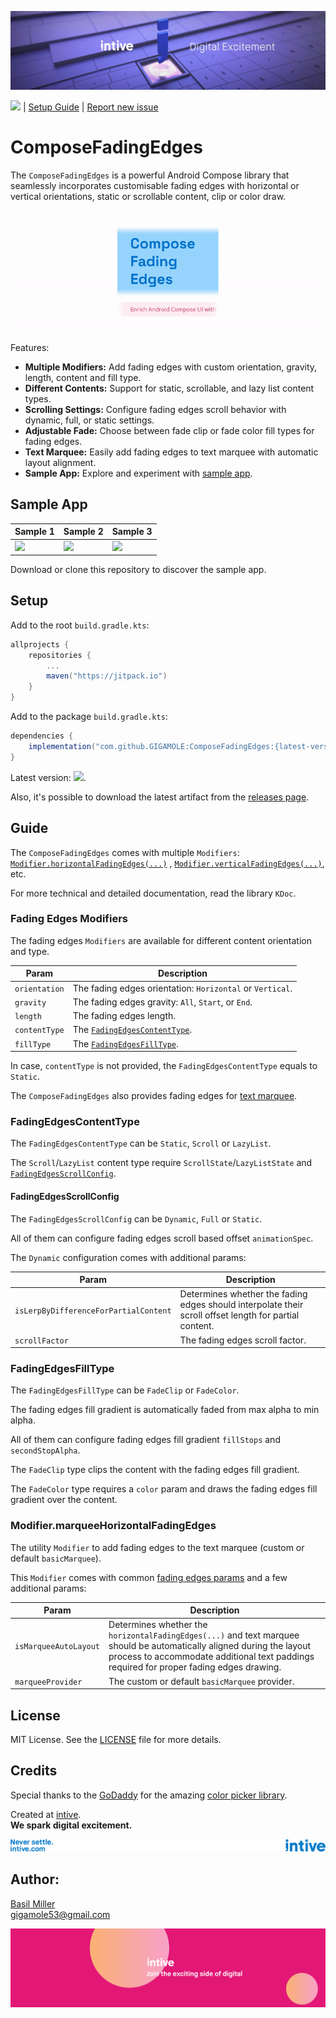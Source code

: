 [![](/media/header.png)](https://intive.com/)

![](https://jitpack.io/v/GIGAMOLE/ComposeFadingEdges.svg?style=flat-square) | [Setup Guide](#setup)
| [Report new issue](https://github.com/GIGAMOLE/ComposeFadingEdges/issues/new)

# ComposeFadingEdges

The `ComposeFadingEdges` is a powerful Android Compose library that seamlessly incorporates customisable fading edges with horizontal or vertical orientations, static or scrollable content, clip or color draw.

![](/media/demo.gif)

Features:

- **Multiple Modifiers:** Add fading edges with custom orientation, gravity, length, content and fill type.
- **Different Contents:** Support for static, scrollable, and lazy list content types.
- **Scrolling Settings:** Configure fading edges scroll behavior with dynamic, full, or static settings.
- **Adjustable Fade:** Choose between fade clip or fade color fill types for fading edges.
- **Text Marquee:** Easily add fading edges to text marquee with automatic layout alignment.
- **Sample App:** Explore and experiment with [sample app](#sample-app).

## Sample App

| Sample 1 | Sample 2 | Sample 3 |
|-|-|-|
| <img src="/media/sample-1.gif" width="248"/> | <img src="/media/sample-2.gif" width="248"/> | <img src="/media/sample-3.gif" width="248"/> |

Download or clone this repository to discover the sample app.

## Setup

Add to the root `build.gradle.kts`:

``` groovy
allprojects {
    repositories {
        ...
        maven("https://jitpack.io")
    }
}
```

Add to the package `build.gradle.kts`:

``` groovy
dependencies {
    implementation("com.github.GIGAMOLE:ComposeFadingEdges:{latest-version}")
}
```

Latest version: ![](https://jitpack.io/v/GIGAMOLE/ComposeFadingEdges.svg?style=flat-square).

Also, it's possible to download the latest artifact from the [releases page](https://github.com/GIGAMOLE/ComposeFadingEdges/releases).

## Guide

The `ComposeFadingEdges` comes with multiple `Modifiers`: [`Modifier.horizontalFadingEdges(...)`](#Fading-Edges-Modifiers)
, [`Modifier.verticalFadingEdges(...)`](#Fading-Edges-Modifiers), etc.

For more technical and detailed documentation, read the library `KDoc`.

### Fading Edges Modifiers

The fading edges `Modifiers` are available for different content orientation and type.

|Param|Description|
|-|-|
|`orientation`|The fading edges orientation: `Horizontal` or `Vertical`.|
|`gravity`|The fading edges gravity: `All`, `Start`, or `End`.|
|`length`|The fading edges length.|
|`contentType`|The [`FadingEdgesContentType`](#FadingEdgesContentType).|
|`fillType`|The [`FadingEdgesFillType`](#FadingEdgesFillType).|

In case, `contentType` is not provided, the `FadingEdgesContentType` equals to `Static`.

The `ComposeFadingEdges` also provides fading edges for [text marquee](#modifiermarqueehorizontalfadingedges).

### FadingEdgesContentType

The `FadingEdgesContentType` can be `Static`, `Scroll` or `LazyList`.

The `Scroll`/`LazyList` content type require `ScrollState`/`LazyListState` and [`FadingEdgesScrollConfig`](#FadingEdgesScrollConfig).

#### FadingEdgesScrollConfig

The `FadingEdgesScrollConfig` can be `Dynamic`, `Full` or `Static`.

All of them can configure fading edges scroll based offset `animationSpec`.

The `Dynamic` configuration comes with additional params:

|Param|Description|
|-|-|
|`isLerpByDifferenceForPartialContent`|Determines whether the fading edges should interpolate their scroll offset length for partial content.|
|`scrollFactor`|The fading edges scroll factor.|

### FadingEdgesFillType

The `FadingEdgesFillType` can be `FadeClip` or `FadeColor`.

The fading edges fill gradient is automatically faded from max alpha to min alpha.

All of them can configure fading edges fill gradient `fillStops` and `secondStopAlpha`.

The `FadeClip` type clips the content with the fading edges fill gradient.

The `FadeColor` type requires a `color` param and draws the fading edges fill gradient over the content.

### Modifier.marqueeHorizontalFadingEdges

The utility `Modifier` to add fading edges to the text marquee (custom or default `basicMarquee`).

This `Modifier` comes with common [fading edges params](#Fading-Edges-Modifiers) and a few additional params:

|Param|Description|
|-|-|
|`isMarqueeAutoLayout`|Determines whether the `horizontalFadingEdges(...)` and text marquee should be automatically aligned during the layout process to accommodate additional text paddings required for proper fading edges drawing.|
|`marqueeProvider`|The custom or default `basicMarquee` provider.|

## License

MIT License. See the [LICENSE](https://github.com/GIGAMOLE/ComposeFadingEdges/blob/master/LICENSE) file for more details.

## Credits

Special thanks to the [GoDaddy](https://github.com/godaddy) for the amazing [color picker library](https://github.com/godaddy/compose-color-picker).

Created at [intive](https://intive.com).  
**We spark digital excitement.**

[![](/media/credits.png)](https://intive.com/)

## Author:

[Basil Miller](https://www.linkedin.com/in/gigamole/)  
[gigamole53@gmail.com](mailto:gigamole53@gmail.com)

[![](/media/footer.png)](https://intive.com/careers)
